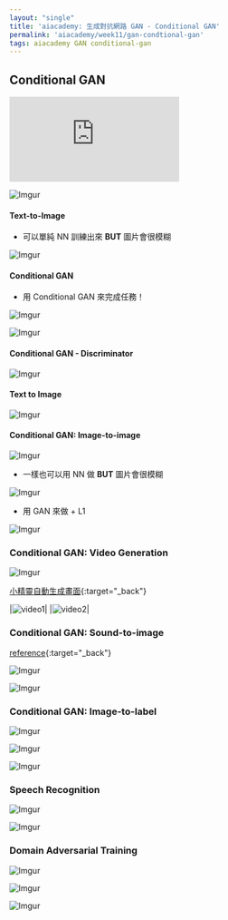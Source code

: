 ```yaml
---
layout: "single"
title: 'aiacademy: 生成對抗網路 GAN - Conditional GAN'
permalink: 'aiacademy/week11/gan-condtional-gan'
tags: aiacademy GAN conditional-gan
---
```





## Conditional GAN

<iframe src="https://www.youtube.com/embed/9w3s-tD61ZQ" frameborder="0" allow="accelerometer; autoplay; encrypted-media; gyroscope; picture-in-picture" allowfullscreen></iframe>

![Imgur](https://i.imgur.com/U2lqdNq.gif)

#### Text-to-Image

- 可以單純 NN 訓練出來 __BUT__ 圖片會很模糊

![Imgur](https://i.imgur.com/TUG8aVX.gif)


#### Conditional GAN

- 用 Conditional GAN 來完成任務！


![Imgur](https://i.imgur.com/belKeWR.gif)

![Imgur](https://i.imgur.com/RikO2Bl.gif)

#### Conditional GAN - Discriminator

![Imgur](https://i.imgur.com/1266pj7.gif)


#### Text to Image

![Imgur](https://i.imgur.com/K547jLh.gif)

#### Conditional GAN: Image-to-image

![Imgur](https://i.imgur.com/iTgygnD.gif)


- 一樣也可以用 NN 做 __BUT__ 圖片會很模糊

![Imgur](https://i.imgur.com/4uAvohQ.gif)

- 用 GAN 來做 + L1

![Imgur](https://i.imgur.com/zuHbjXQ.gif)

### Conditional GAN: Video Generation

![Imgur](https://i.imgur.com/3a4iXfn.gif)

[小精靈自動生成畫面](https://github.com/dyelax/Adversarial_Video_Generation){:target="_back"}


|![video1](https://raw.githubusercontent.com/dyelax/Adversarial_Video_Generation/master/Results/Gifs/4_Comparison.gif)|
|![video2](https://raw.githubusercontent.com/dyelax/Adversarial_Video_Generation/master/Results/Gifs/5_Comparison.gif)|



### Conditional GAN: Sound-to-image

[reference](https://wjohn1483.github.io/audio_to_scene/index.html){:target="_back"}

![Imgur](https://i.imgur.com/Pxx5npI.gif)

![Imgur](https://i.imgur.com/eAmrArd.gif)


### Conditional GAN: Image-to-label

![Imgur](https://i.imgur.com/3htdnbf.gif)

![Imgur](https://i.imgur.com/pXMPrRd.gif)

![Imgur](https://i.imgur.com/PMRDPXe.gif)

### Speech Recognition

![Imgur](https://i.imgur.com/QphZVrF.gif)

![Imgur](https://i.imgur.com/pDpexQR.gif)


### Domain Adversarial Training

![Imgur](https://i.imgur.com/vXO3pjl.gif)

![Imgur](https://i.imgur.com/2YPSNJm.gif)

![Imgur](https://i.imgur.com/erLIVLl.gif)
